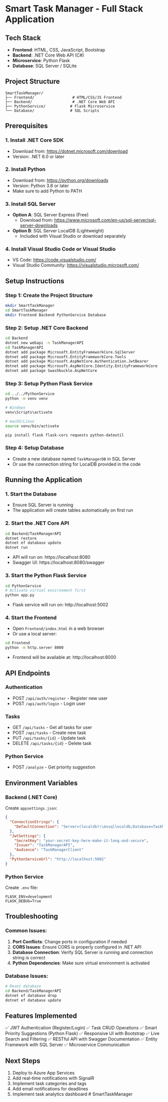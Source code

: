 # Smart Task Manager - Full Stack Application

## Tech Stack

- **Frontend**: HTML, CSS, JavaScript, Bootstrap
- **Backend**: .NET Core Web API (C#)
- **Microservice**: Python Flask
- **Database**: SQL Server / SQLite

## Project Structure

```
SmartTaskManager/
├── Frontend/                 # HTML/CSS/JS Frontend
├── Backend/                  # .NET Core Web API
├── PythonService/           # Flask Microservice
└── Database/                # SQL Scripts
```

## Prerequisites

### 1. Install .NET Core SDK

- Download from: https://dotnet.microsoft.com/download
- Version: .NET 6.0 or later

### 2. Install Python

- Download from: https://python.org/downloads
- Version: Python 3.8 or later
- Make sure to add Python to PATH

### 3. Install SQL Server

- **Option A**: SQL Server Express (Free)
  - Download from: https://www.microsoft.com/en-us/sql-server/sql-server-downloads
- **Option B**: SQL Server LocalDB (Lightweight)
  - Included with Visual Studio or download separately

### 4. Install Visual Studio Code or Visual Studio

- VS Code: https://code.visualstudio.com/
- Visual Studio Community: https://visualstudio.microsoft.com/

## Setup Instructions

### Step 1: Create the Project Structure

```bash
mkdir SmartTaskManager
cd SmartTaskManager
mkdir Frontend Backend PythonService Database
```

### Step 2: Setup .NET Core Backend

```bash
cd Backend
dotnet new webapi -n TaskManagerAPI
cd TaskManagerAPI
dotnet add package Microsoft.EntityFrameworkCore.SqlServer
dotnet add package Microsoft.EntityFrameworkCore.Tools
dotnet add package Microsoft.AspNetCore.Authentication.JwtBearer
dotnet add package Microsoft.AspNetCore.Identity.EntityFrameworkCore
dotnet add package Swashbuckle.AspNetCore
```

### Step 3: Setup Python Flask Service

```bash
cd ../../PythonService
python -m venv venv

# Windows
venv\Scripts\activate

# macOS/Linux
source venv/bin/activate

pip install flask flask-cors requests python-dateutil
```

### Step 4: Setup Database

- Create a new database named `TaskManagerDB` in SQL Server
- Or use the connection string for LocalDB provided in the code

## Running the Application

### 1. Start the Database

- Ensure SQL Server is running
- The application will create tables automatically on first run

### 2. Start the .NET Core API

```bash
cd Backend/TaskManagerAPI
dotnet restore
dotnet ef database update
dotnet run
```

- API will run on: https://localhost:8080
- Swagger UI: https://localhost:8080/swagger

### 3. Start the Python Flask Service

```bash
cd PythonService
# Activate virtual environment first
python app.py
```

- Flask service will run on: http://localhost:5002

### 4. Start the Frontend

- Open `Frontend/index.html` in a web browser
- Or use a local server:

```bash
cd Frontend
python -m http.server 8000
```

- Frontend will be available at: http://localhost:8000

## API Endpoints

### Authentication

- POST `/api/auth/register` - Register new user
- POST `/api/auth/login` - Login user

### Tasks

- GET `/api/tasks` - Get all tasks for user
- POST `/api/tasks` - Create new task
- PUT `/api/tasks/{id}` - Update task
- DELETE `/api/tasks/{id}` - Delete task

### Python Service

- POST `/analyze` - Get priority suggestion

## Environment Variables

### Backend (.NET Core)

Create `appsettings.json`:

```json
{
  "ConnectionStrings": {
    "DefaultConnection": "Server=(localdb)\\mssqllocaldb;Database=TaskManagerDB;Trusted_Connection=true;"
  },
  "JwtSettings": {
    "SecretKey": "your-secret-key-here-make-it-long-and-secure",
    "Issuer": "TaskManagerAPI",
    "Audience": "TaskManagerClient"
  },
  "PythonServiceUrl": "http://localhost:5002"
}
```

### Python Service

Create `.env` file:

```
FLASK_ENV=development
FLASK_DEBUG=True
```

## Troubleshooting

### Common Issues:

1. **Port Conflicts**: Change ports in configuration if needed
2. **CORS Issues**: Ensure CORS is properly configured in .NET API
3. **Database Connection**: Verify SQL Server is running and connection string is correct
4. **Python Dependencies**: Make sure virtual environment is activated

### Database Issues:

```bash
# Reset database
cd Backend/TaskManagerAPI
dotnet ef database drop
dotnet ef database update
```

## Features Implemented

✅ JWT Authentication (Register/Login)
✅ Task CRUD Operations
✅ Smart Priority Suggestions (Python Flask)
✅ Responsive UI with Bootstrap
✅ Live Search and Filtering
✅ RESTful API with Swagger Documentation
✅ Entity Framework with SQL Server
✅ Microservice Communication

## Next Steps

1. Deploy to Azure App Services
2. Add real-time notifications with SignalR
3. Implement task categories and tags
4. Add email notifications for deadlines
5. Implement task analytics dashboard
#   S m a r t T a s k M a n a g e r  
 